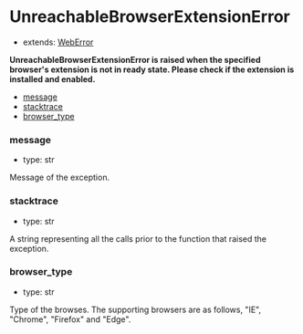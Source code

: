 # UnreachableBrowserExtensionError

- extends: [WebError](./weberror.md)

**UnreachableBrowserExtensionError is raised when the specified browser's extension is not in ready state. Please check if the extension is installed and enabled.**

- [message](#message)
- [stacktrace](#stacktrace)
- [browser_type](#browser_type)


### message
- type: str

Message of the exception.


### stacktrace
- type: str

A string representing all the calls prior to the function that raised the exception.

### browser_type
- type: str

Type of the browses. The supporting browsers are as follows, "IE", "Chrome", "Firefox" and "Edge".